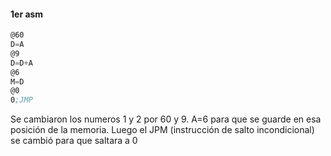 #### 1er asm 
``` asm
@60   
D=A   
@9    
D=D+A 
@6    
M=D
@0
0;JMP
```
Se cambiaron los numeros 1 y 2 por 60 y 9. A=6 para que se guarde en esa posición de la memoria. Luego el JPM (instrucción de salto incondicional) se cambió para que saltara a 0
